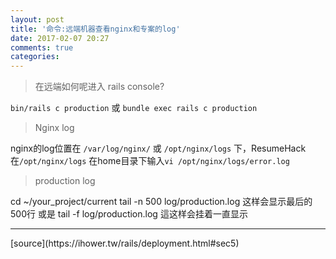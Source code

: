 ```yaml
---
layout: post
title: '命令:远端机器查看nginx和专案的log'
date: 2017-02-07 20:27
comments: true
categories: 
---
```

>在远端如何呢进入 rails console?

`bin/rails c production` 或 `bundle exec rails c production`

>Nginx log

nginx的log位置在 `/var/log/nginx/` 或 `/opt/nginx/logs` 下，ResumeHack在`/opt/nginx/logs`
在home目录下输入`vi /opt/nginx/logs/error.log`

>production log

cd ~/your_project/current
tail -n 500 log/production.log 这样会显示最后的500行
或是 tail -f log/production.log 這这样会挂着一直显示

<hr>
[source](https://ihower.tw/rails/deployment.html#sec5)